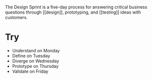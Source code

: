 The Design Sprint is a five-day process for answering critical business questions through [[design]], prototyping, and [[testing]] ideas with customers.

# Try

- Understand on Monday
- Define on Tuesday
- Diverge on Wednesday
- Prototype on Thursday
- Validate on Friday